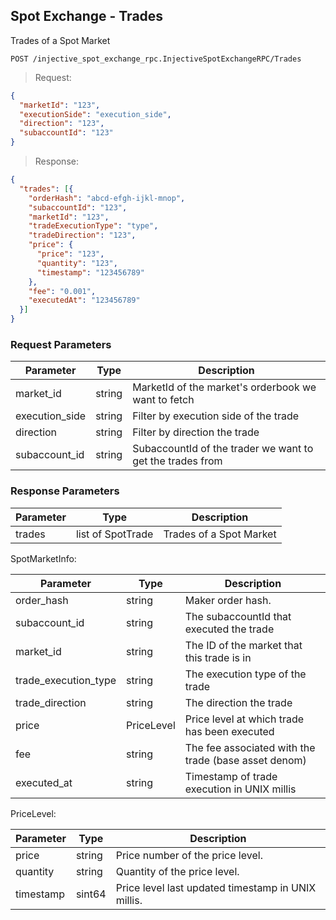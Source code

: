 ## Spot Exchange - Trades

Trades of a Spot Market

`POST /injective_spot_exchange_rpc.InjectiveSpotExchangeRPC/Trades`

> Request: 

```json
{
  "marketId": "123",
  "executionSide": "execution_side",
  "direction": "123",
  "subaccountId": "123"
}
```

> Response:

```json
{
  "trades": [{
    "orderHash": "abcd-efgh-ijkl-mnop",
    "subaccountId": "123",
    "marketId": "123",
    "tradeExecutionType": "type",
    "tradeDirection": "123",
    "price": {
      "price": "123",
      "quantity": "123",
      "timestamp": "123456789"
    },
    "fee": "0.001",
    "executedAt": "123456789"
  }]
}
```

### Request Parameters

Parameter | Type  | Description
--------- | -------  | -----------
market_id | string | MarketId of the market's orderbook we want to fetch 
execution_side | string | Filter by execution side of the trade 
direction | string | Filter by direction the trade
subaccount_id | string | SubaccountId of the trader we want to get the trades from

### Response Parameters

Parameter | Type  | Description
--------- | -------  | -----------
trades | list of SpotTrade  | Trades of a Spot Market

SpotMarketInfo:

Parameter | Type  | Description
--------- | -------  | -----------
order_hash | string | Maker order hash.
subaccount_id | string | The subaccountId that executed the trade
market_id | string | The ID of the market that this trade is in
trade_execution_type | string | The execution type of the trade
trade_direction | string | The direction the trade
price | PriceLevel | Price level at which trade has been executed
fee | string | The fee associated with the trade (base asset denom)
executed_at | string | Timestamp of trade execution in UNIX millis

PriceLevel:

Parameter | Type  | Description
--------- | -------  | -----------
price | string | Price number of the price level.
quantity | string | Quantity of the price level.
timestamp | sint64 | Price level last updated timestamp in UNIX millis.
